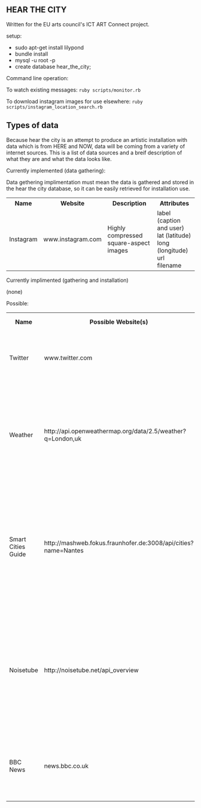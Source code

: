 HEAR THE CITY
-------------

Written for the EU arts council's ICT ART Connect project.

setup:

* sudo apt-get install lilypond
* bundle install
* mysql -u root -p
* create database hear_the_city;

Command line operation: 

To watch existing messages:
`ruby scripts/monitor.rb`

To download instagram images for use elsewhere:
`ruby scripts/instagram_location_search.rb`

Types of data
-------------

Because hear the city is an attempt to produce an artistic installation with data which is from HERE and NOW, data will be coming from a variety of internet sources. This is a list of data sources and a breif description of what they are and what the data looks like.

Currently implemented (data gathering):

Data gethering implimentation must mean the data is gathered and stored in the hear the city database, so it can be easily retrieved for installation use.

<table>
  <tr>
    <th>Name</th>
    <th>Website</th>
    <th>Description</th>
    <th>Attributes</th>
  </tr>
  <tr>
    <td>Instagram</td>
    <td>www.instagram.com</td>
    <td>Highly compressed square-aspect images</td>
    <td>
      label (caption and user)<br/>
      lat (latitude)<br/>
      long (longitude)<br/>
      url<br/>
      filename<br/>
    </td>
  </tr>
</table>

Currently implimented (gathering and installation)

(none)

Possible:

<table>
  <tr>
    <th>Name</th>
    <th>Possible Website(s)</th>
    <th>Description</th>
    <th>Possible<br/>Attributes</th>
  </tr>
  <tr>
    <td>Twitter</td>
    <td>www.twitter.com</td>
    <td>Short (up to 140 character) messages - things being said about that place</td>
    <td>
      tweet<br/>
      user<br/>
      lat<br/>
      long<br/>
    </td>
  </tr>
  <tr>
    <td>Weather</td>
    <td>http://api.openweathermap.org/data/2.5/weather?q=London,uk</td>
    <td>Weather data for the current time and place</td>
    <td>
      sunrise<br/>
      sunset<br/>
      weather summary (e.g. rain)<br/>
      temperature (also min and max)<br/>
      pressure<br/>
      humidity<br/>
      wind speed and direction<br/>
      amount of rain
    </td>
  </tr>
  <tr>
    <td>Smart Cities Guide</td>
    <td>http://mashweb.fokus.fraunhofer.de:3008/api/cities?name=Nantes</td>
    <td>General city and point of interest information, seems limited. (does not include Brussels or London, or anywhere in England or Belgium)</td>
    <td>
      <h4>City</h4>
      long<br/>
      lat<br/>
      description<br/>
      name<br/>
      image (url)<br/>
      <h4>POI</h4>
      name<br/>
      description<br/>
      image<br/>
      long<br/>
      lat
    </td>
  </tr>  
  <tr>
    <td>Noisetube</td>
    <td>http://noisetube.net/api_overview</td>
    <td>Noise level measurements in a given city - not sure about this, it looks good for finding past levels and change over time. Less so for here and now. Mostly this would be one figure. "how loud is here?"</td>
    <td>
      (noise measurements)<br/>
      lat<br/>
      long<br/>
      tags<br/>
      l (would appear to be actual noise level, possibly decibels)
    </td>
  </tr>
  <tr>
    <td>BBC News</td>
    <td>news.bbc.co.uk</td>
    <td>News RSS feeds, this get's fairly localised within the UK (counties and large cities), not so for Brussels.</td>
    <td>
      Healine<br/>
      sub-header (short paragraph)<br/>
      main body<br/>
      time posted
    </td>
    
  </tr>

</table>


